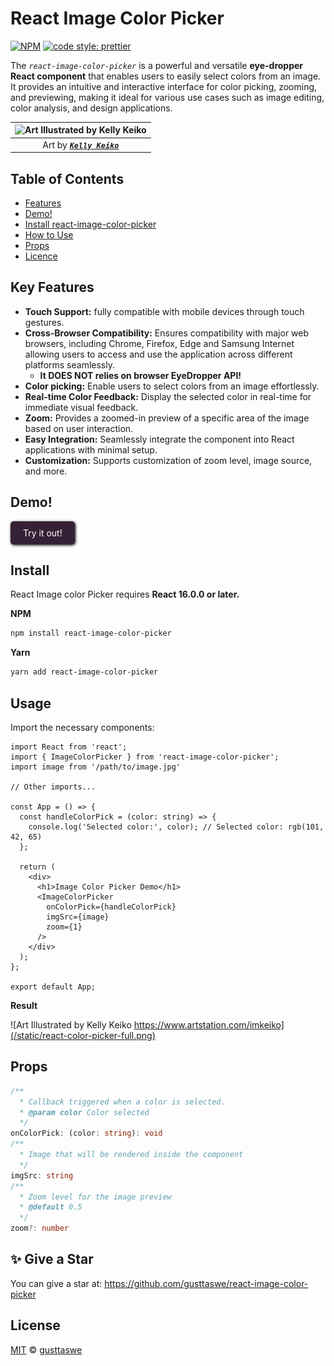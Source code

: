 # React Image Color Picker 

[![NPM](https://img.shields.io/npm/v/react-image-color-picker.svg)](https://www.npmjs.com/package/react-image-color-picker) 
 [![code style: prettier](https://img.shields.io/badge/code_style-prettier-ff69b4.svg)](https://github.com/prettier/prettier)

The _`react-image-color-picker`_ is a powerful and versatile **eye-dropper React component** that enables users to easily select colors from an image. It provides an intuitive and interactive interface for color picking, zooming, and previewing, making it ideal for various use cases such as image editing, color analysis, and design applications.

|![Art Illustrated by Kelly Keiko](https://technog.com.br/color-picker/0f1c65bc-13a5-11ee-be56-0242ac120003.gif)|
|:--:| 
|  Art by [**_`Kelly Keiko`_**](https://www.artstation.com/imkeiko)  |

## Table of Contents
  - [Features](#key-features)
  - [Demo!](#demo)
  - [Install react-image-color-picker](#install)
  - [How to Use](#usage)
  - [Props](#props)
  - [Licence](#license)
  
## Key Features
  - **Touch Support:** fully compatible with mobile devices through touch gestures.
  - **Cross-Browser Compatibility:** Ensures compatibility with major web browsers, including Chrome, Firefox, Edge and Samsung Internet allowing users to access and use the application across different platforms seamlessly.
    - **It DOES NOT relies on browser EyeDropper API!** 
  - **Color picking:** Enable users to select colors from an image effortlessly.
  - **Real-time Color Feedback:** Display the selected color in real-time for immediate visual feedback.
  - **Zoom:** Provides a zoomed-in preview of a specific area of the image based on user interaction.
  - **Easy Integration:** Seamlessly integrate the component into React applications with minimal setup.
  - **Customization:** Supports customization of zoom level, image source, and more.


## Demo!
<a 
  href="https://technog.com.br/projects/react-image-color-picker/#try-it-out"
  target="_blank"
  rel="noopener noreferrer"
  style="display: inline-block; padding: 10px 20px; border-radius: 5px; background-color: #362035; box-shadow: 1px 1px 4px #000; color: white; text-decoration: none;">
  Try it out!
</a>


## Install

React Image color Picker requires **React 16.0.0 or later.**

**NPM**
```bash
npm install react-image-color-picker
```

**Yarn**
```bash
yarn add react-image-color-picker
```

## Usage

Import the necessary components:

```tsx
import React from 'react';
import { ImageColorPicker } from 'react-image-color-picker';
import image from '/path/to/image.jpg'

// Other imports...

const App = () => {
  const handleColorPick = (color: string) => {
    console.log('Selected color:', color); // Selected color: rgb(101, 42, 65)
  };

  return (
    <div>
      <h1>Image Color Picker Demo</h1>
      <ImageColorPicker
        onColorPick={handleColorPick}
        imgSrc={image}
        zoom={1}
      />
    </div>
  );
};

export default App;
```

**Result**

![Art Illustrated by Kelly Keiko https://www.artstation.com/imkeiko](/static/react-color-picker-full.png)


## Props

```ts
/**
  * Callback triggered when a color is selected.
  * @param color Color selected
  */
onColorPick: (color: string): void
/**
  * Image that will be rendered inside the component
  */
imgSrc: string
/**
  * Zoom level for the image preview
  * @default 0.5
  */
zoom?: number
```

## ✨ Give a Star
You can give a star at: https://github.com/gusttaswe/react-image-color-picker
## License

[MIT](https://github.com/gusttaswe/react-image-color-picker/blob/main/LICENSE) © [gusttaswe](https://github.com/gusttaswe)
